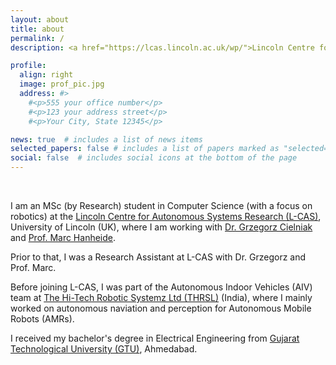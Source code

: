 ```yaml
---
layout: about
title: about
permalink: /
description: <a href="https://lcas.lincoln.ac.uk/wp/">Lincoln Centre for Autonomous Systems Research (L-CAS)</a>, <br>University of Lincoln, UK.

profile:
  align: right
  image: prof_pic.jpg
  address: #>
    #<p>555 your office number</p>
    #<p>123 your address street</p>
    #<p>Your City, State 12345</p>

news: true  # includes a list of news items
selected_papers: false # includes a list of papers marked as "selected={true}"
social: false  # includes social icons at the bottom of the page
---
```


<br>

I am an MSc (by Research) student in Computer Science (with a focus on robotics) at the [Lincoln Centre for Autonomous Systems Research (L-CAS)](https://lcas.lincoln.ac.uk/wp/), University of Lincoln (UK), where I am working with [Dr. Grzegorz Cielniak](https://staff.lincoln.ac.uk/gcielniak) and [Prof. Marc Hanheide](https://staff.lincoln.ac.uk/mhanheide).

Prior to that, I was a Research Assistant at L-CAS with Dr. Grzegorz and Prof. Marc.

Before joining L-CAS, I was part of the Autonomous Indoor Vehicles (AIV) team at [The Hi-Tech Robotic Systemz Ltd (THRSL)](https://www.hitechroboticsystemz.com/) (India), where I mainly worked on autonomous naviation and perception for Autonomous Mobile Robots (AMRs).

I received my bachelor's degree in Electrical Engineering from [Gujarat Technological University (GTU)](https://www.gtu.ac.in/), Ahmedabad.
